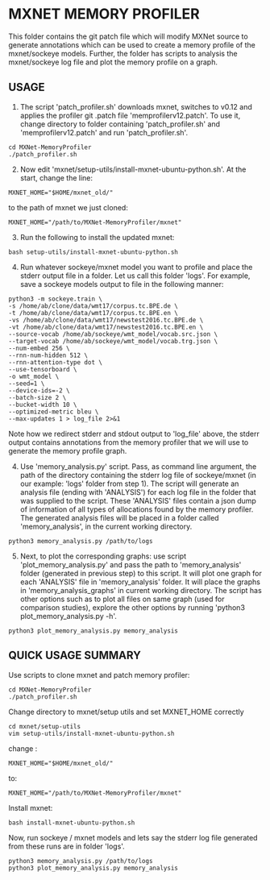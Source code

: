 # MXNET MEMORY PROFILER

This folder contains the git patch file which will modify MXNet source to generate annotations which can be used to create a memory profile of the mxnet/sockeye models. Further, the folder has scripts to analysis the mxnet/sockeye log file and plot the memory profile on a graph.

## USAGE
1. The script 'patch_profiler.sh' downloads mxnet, switches to v0.12 and applies the profiler git .patch file 'memprofilerv12.patch'. To use it, change directory to folder containing 'patch_profiler.sh' and 'memprofilerv12.patch' and run 'patch_profiler.sh'.
```
cd MXNet-MemoryProfiler
./patch_profiler.sh
```

2. Now edit 'mxnet/setup-utils/install-mxnet-ubuntu-python.sh'. At the start, change the line:
```
MXNET_HOME="$HOME/mxnet_old/"
```
to the path of mxnet we just cloned:
```
MXNET_HOME="/path/to/MXNet-MemoryProfiler/mxnet"
```

3. Run the following to install the updated mxnet:
```
bash setup-utils/install-mxnet-ubuntu-python.sh
```

4. Run whatever sockeye/mxnet model you want to profile and place the stderr output file in a folder. Let us call this folder 'logs'.
For example, save a sockeye models output to file in the following manner:
```
python3 -m sockeye.train \
-s /home/ab/clone/data/wmt17/corpus.tc.BPE.de \
-t /home/ab/clone/data/wmt17/corpus.tc.BPE.en \
-vs /home/ab/clone/data/wmt17/newstest2016.tc.BPE.de \
-vt /home/ab/clone/data/wmt17/newstest2016.tc.BPE.en \
--source-vocab /home/ab/sockeye/wmt_model/vocab.src.json \
--target-vocab /home/ab/sockeye/wmt_model/vocab.trg.json \
--num-embed 256 \
--rnn-num-hidden 512 \
--rnn-attention-type dot \
--use-tensorboard \
-o wmt_model \
--seed=1 \
--device-ids=-2 \
--batch-size 2 \
--bucket-width 10 \
--optimized-metric bleu \
--max-updates 1 > log_file 2>&1
```
Note how we redirect stderr and stdout output to 'log_file' above, the stderr output contains annotations from the memory profiler 
that we will use to generate the memory profile graph.

4. Use 'memory_analysis.py' script. Pass, as command line argument, the path of the directory containing the stderr log file of sockeye/mxnet (in our example: 'logs' folder from step 1). The script will generate an analysis file (ending with 'ANALYSIS') for each log file in the folder that was supplied to the script. These 'ANALYSIS' files contain a json dump of information of all types of allocations found by the memory profiler. The generated analysis files will be placed in a folder called 'memory_analysis', in the current working directory.
```
python3 memory_analysis.py /path/to/logs
```

5. Next, to plot the corresponding graphs: use script 'plot_memory_analysis.py' and pass the path to 'memory_analysis' folder (generated in previous step) to this script. It will plot one graph for each 'ANALYSIS' file in 'memory_analysis' folder. It will place the graphs in 'memory_analysis_graphs' in current working directory. The script has other options such as to plot all files on same graph (used for comparison studies), explore the other options by running 'python3 plot_memory_analysis.py -h'.
```
python3 plot_memory_analysis.py memory_analysis
```

## QUICK USAGE SUMMARY
Use scripts to clone mxnet and patch memory profiler:
```
cd MXNet-MemoryProfiler
./patch_profiler.sh
```
Change directory to mxnet/setup utils and set MXNET_HOME correctly
```
cd mxnet/setup-utils
vim setup-utils/install-mxnet-ubuntu-python.sh
```
change :
```
MXNET_HOME="$HOME/mxnet_old/"
```
to:
```
MXNET_HOME="/path/to/MXNet-MemoryProfiler/mxnet"
```
Install mxnet:
```
bash install-mxnet-ubuntu-python.sh
```
Now, run sockeye / mxnet models and lets say the stderr log file generated from these runs are in folder 'logs'.
```
python3 memory_analysis.py /path/to/logs
python3 plot_memory_analysis.py memory_analysis
```